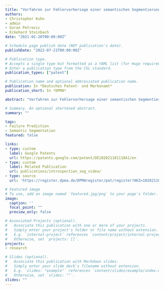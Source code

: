 ```yaml
---
title: "Verfahren zur Fehlervorhersage einer semantischen Segmentierung von Bilddaten, Assistenzeinrichtung und Kraftfahrzeug"
authors:
- Christopher Kuhn
- admin
- Goran Petrovic
- Eckehard Steinbach
date: "2021-01-20T00:00:00Z"

# Schedule page publish date (NOT publication's date).
publishDate: "2022-07-21T00:00:00Z"

# Publication type.
# Accepts a single type but formatted as a YAML list (for Hugo requirements).
# Enter a publication type from the CSL standard.
publication_types: ["patent"]

# Publication name and optional abbreviated publication name.
publication: In *Deutsches Patent- und Markenamt*
publication_short: In *DPMA*

abstract: "Verfahren zur Fehlervorhersage einer semantischen Segmentierung von Bilddaten, Assistenzeinrichtung und Kraftfahrzeug"

# Summary. An optional shortened abstract.
summary: ""

tags:
- Failure Prediction
- Semantic Segmentation
featured: false

links:
- type: custom
  label: Google Patents
  url: https://patents.google.com/patent/DE102021101118A1/en
- type: custom
  label: Related Publication
  url: publications/introspection_seg_video/
- type: source
  url: 'https://register.dpma.de/DPMAregister/pat/register?AKZ=1020211011183'

# Featured image
# To use, add an image named `featured.jpg/png` to your page's folder.
image:
  caption: ''
  focal_point: ""
  preview_only: false

# Associated Projects (optional).
#   Associate this publication with one or more of your projects.
#   Simply enter your project's folder or file name without extension.
#   E.g. `internal-project` references `content/project/internal-project/index.md`.
#   Otherwise, set `projects: []`.
projects:
- research

# Slides (optional).
#   Associate this publication with Markdown slides.
#   Simply enter your slide deck's filename without extension.
#   E.g. `slides: "example"` references `content/slides/example/index.md`.
#   Otherwise, set `slides: ""`.
slides: ""
---
```

